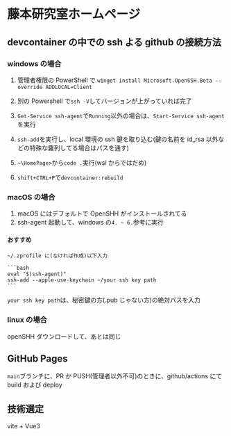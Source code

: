 # 藤本研究室ホームページ

## devcontainer の中での ssh よる github の接続方法

### windows の場合

1. 管理者権限の PowerShell で `winget install Microsoft.OpenSSH.Beta --override ADDLOCAL=Client`
2. 別の Powershell で`ssh -V`してバージョンが上がっていれば完了

3. `Get-Service ssh-agent`で`Running`以外の場合は、`Start-Service ssh-agent`を実行
4. `ssh-add`を実行し、local 環境の ssh 鍵を取り込む(鍵の名前を id_rsa 以外などの特殊な羅列してる場合はパスを通す)
5. `~\HomePage>`から`code .`実行(wsl からではだめ)
6. `shift+CTRL+P`で`devcontainer:rebuild`

### macOS の場合

1. macOS にはデフォルトで OpenSHH がインストールされてる
2. ssh-agent 起動して、windows の`4. ~ 6.`参考に実行

#### おすすめ

    ~/.zprofile に(なければ作成)以下入力

    ```bash
    eval "$(ssh-agent)"
    ssh-add --apple-use-keychain ~/your ssh key path
    ```

`your ssh key path`は、秘密鍵の方(.pub じゃない方)の絶対パスを入力

### linux の場合

openSHH ダウンロードして、あとは同じ

## GitHub Pages

`main`ブランチに、PR か PUSH(管理者以外不可)のときに、github/actions にて build および deploy

## 技術選定

vite + Vue3
